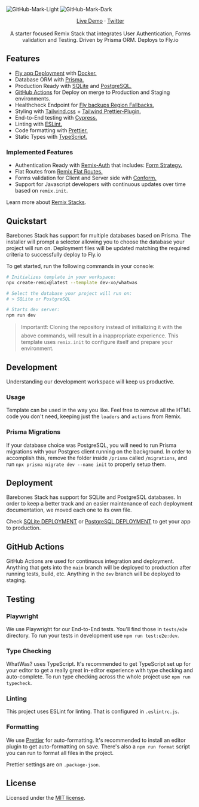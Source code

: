 ![GitHub-Mark-Light](https://raw.githubusercontent.com/dev-xo/dev-xo/main/whatwas/assets/images/Light.png#gh-light-mode-only)
![GitHub-Mark-Dark ](https://raw.githubusercontent.com/dev-xo/dev-xo/main/whatwas/assets/images/Dark.png#gh-dark-mode-only)

<p align="center">
  <p align="center">
    <a href="https://whatwas.fly.dev">Live Demo</a>
    ·
    <a href="https://twitter.com/DanielKanem">Twitter</a>
    <br/>
    <br/>
    A starter focused Remix Stack that integrates User Authentication, Forms validation and Testing. Driven by Prisma ORM. Deploys to Fly.io
  </p>
</p>

## Features

- [Fly app Deployment](https://fly.io) with
  [Docker.](https://www.docker.com/products/docker-desktop/)
- Database ORM with [Prisma.](https://www.prisma.io/)
- Production Ready with [SQLite](https://sqlite.org/index.html) and
  [PostgreSQL.](https://www.postgresql.org/)
- [GitHub Actions](https://github.com/features/actions) for Deploy on merge to
  Production and Staging environments.
- Healthcheck Endpoint for
  [Fly backups Region Fallbacks.](https://fly.io/docs/reference/configuration/#services-http_checks)
- Styling with [Tailwind.css](https://tailwindcss.com/) +
  [Tailwind Prettier-Plugin.](https://github.com/tailwindlabs/prettier-plugin-tailwindcss)
- End-to-End testing with [Cypress.](https://www.cypress.io/how-it-works)
- Linting with [ESLint.](https://eslint.org/)
- Code formatting with [Prettier.](https://prettier.io/)
- Static Types with [TypeScript.](https://www.typescriptlang.org/)

### Implemented Features

- Authentication Ready with
  [Remix-Auth](https://www.npmjs.com/package/remix-auth) that includes:
  [Form Strategy.](https://github.com/sergiodxa/remix-auth-form)
- Flat Routes from
  [Remix Flat Routes.](https://github.com/kiliman/remix-flat-routes)
- Forms validation for Client and Server side with
  [Conform.](https://conform.guide/)
- Support for Javascript developers with continuous updates over time based on
  `remix.init`.

Learn more about [Remix Stacks](https://remix.run/stacks).

## Quickstart

Barebones Stack has support for multiple databases based on Prisma. The
installer will prompt a selector allowing you to choose the database your
project will run on. Deployment files will be updated matching the required
criteria to successfully deploy to Fly.io

To get started, run the following commands in your console:

```sh
# Initializes template in your workspace:
npx create-remix@latest --template dev-xo/whatwas

# Select the database your project will run on:
# > SQLite or PostgreSQL

# Starts dev server:
npm run dev
```

> Important❗️: Cloning the repository instead of initializing it with the above
> commands, will result in a inappropriate experience. This template uses
> `remix.init` to configure itself and prepare your environment.

## Development

Understanding our development workspace will keep us productive.

### Usage

Template can be used in the way you like. Feel free to remove all the HTML code
you don't need, keeping just the `loaders` and `actions` from Remix.

### Prisma Migrations

If your database choice was PostgreSQL, you will need to run Prisma migrations
with your Postgres client running on the background. In order to accomplish
this, remove the folder inside `/prisma` called `/migrations`, and run
`npx prisma migrate dev --name init` to properly setup them.

## Deployment

Barebones Stack has support for SQLite and PostgreSQL databases. In order to
keep a better track and an easier maintenance of each deployment documentation,
we moved each one to its own file.

Check
[SQLite DEPLOYMENT](https://github.com/dev-xo/dev-xo/blob/main/whatwas/docs/SQLITE-DEPLOYMENT.md)
or
[PostgreSQL DEPLOYMENT](https://github.com/dev-xo/dev-xo/blob/main/whatwas/docs/POSTGRESQL-DEPLOYMENT.md)
to get your app to production.

## GitHub Actions

GitHub Actions are used for continuous integration and deployment. Anything that
gets into the `main` branch will be deployed to production after running tests,
build, etc. Anything in the `dev` branch will be deployed to staging.

## Testing

### Playwright

We use Playwright for our End-to-End tests. You'll find those in `tests/e2e`
directory. To run your tests in development use `npm run test:e2e:dev`.

### Type Checking

WhatWas? uses TypeScript. It's recommended to get TypeScript set up for your
editor to get a really great in-editor experience with type checking and
auto-complete. To run type checking across the whole project use
`npm run typecheck`.

### Linting

This project uses ESLint for linting. That is configured in `.eslintrc.js`.

### Formatting

We use [Prettier](https://prettier.io/) for auto-formatting. It's recommended to
install an editor plugin to get auto-formatting on save. There's also a
`npm run format` script you can run to format all files in the project.

Prettier settings are on `.package-json`.

## License

Licensed under the
[MIT license](https://github.com/what-was/whatwas/blob/main/LICENSE).
